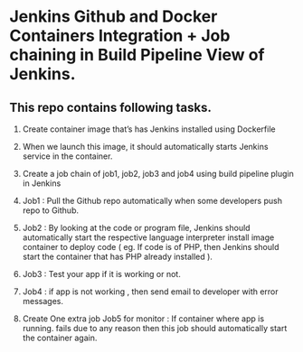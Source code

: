 # Jenkins Github and Docker Containers Integration + Job chaining in Build Pipeline View of Jenkins.
## This repo contains following tasks.

1. Create container image that’s has Jenkins installed  using Dockerfile 

2. When we launch this image, it should automatically starts Jenkins service in the container.

3. Create a job chain of job1, job2, job3 and  job4 using build pipeline plugin in Jenkins 

4. Job1 : Pull  the Github repo automatically when some developers push repo to Github.

5. Job2 : By looking at the code or program file, Jenkins should automatically start the 
	respective language interpreter install image container to deploy code 
	( eg. If code is of  PHP, then Jenkins should start the container that has PHP already installed ).

6. Job3 : Test your app if it  is working or not.

7. Job4 : if app is not working , then send email to developer with error messages.

8. Create One extra job Job5 for monitor : If container where app is running. 
	fails due to any reason then this job should automatically start the container again.
